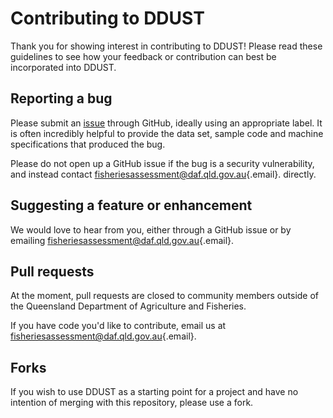 # Contributing to DDUST

Thank you for showing interest in contributing to DDUST! Please read these guidelines to see how your feedback or contribution can best be incorporated into DDUST.

## Reporting a bug

Please submit an [issue](https://github.com/QLD-Fisheries/DDUST/issues) through GitHub, ideally using an appropriate label. It is often incredibly helpful to provide the data set, sample code and machine specifications that produced the bug.

Please do not open up a GitHub issue if the bug is a security vulnerability, and instead contact [fisheriesassessment\@daf.qld.gov.au](mailto:fisheriesassessment@daf.qld.gov.au){.email}. directly.

## Suggesting a feature or enhancement

We would love to hear from you, either through a GitHub issue or by emailing [fisheriesassessment\@daf.qld.gov.au](mailto:fisheriesassessment@daf.qld.gov.au){.email}.

## Pull requests

At the moment, pull requests are closed to community members outside of the Queensland Department of Agriculture and Fisheries.

If you have code you'd like to contribute, email us at [fisheriesassessment\@daf.qld.gov.au](mailto:fisheriesassessment@daf.qld.gov.au){.email}.

## Forks

If you wish to use DDUST as a starting point for a project and have no intention of merging with this repository, please use a fork.